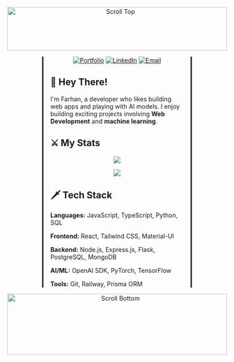 <p align="center">
  <img src="https://res.cloudinary.com/dgndmndq3/image/upload/v1748354693/top-scroll-2_q7uhcr.png" alt="Scroll Top" width="100%" height="100" />
</p>

<div style="margin-left: 5rem; margin-right: 5rem; border-left: 3px solid ; border-right: 3px solid; padding-left: 1rem; padding-right: 1rem;">

<div align="center">

[![Portfolio](https://img.shields.io/badge/🏰_Castle-farhanm.site-gold?style=for-the-badge)](https://farhanm.site/)
[![LinkedIn](https://img.shields.io/badge/🤝_Guild-LinkedIn-blue?style=for-the-badge)](https://linkedin.com/in/muhamma-farhan-m)
[![Email](https://img.shields.io/badge/📜_Raven-Email-red?style=for-the-badge)](mailto:farhanmaulana.dev@gmail.com)

</div>

## 📜 **Hey There!**

I'm Farhan, a developer who likes building web apps and playing with AI models. I enjoy building exciting projects involving **Web Development** and **machine learning**.

## ⚔️ **My Stats**

<p align="center">
  <img src="https://github-readme-stats.vercel.app/api?username=etativel&theme=radical" />
 </p>
 
<p align="center">
  <img src="https://github-readme-stats.vercel.app/api/top-langs/?username=etativel&hide=html,css,less,shell&theme=radical" />
</p>

## 🗡️ **Tech Stack**

**Languages:** JavaScript, TypeScript, Python, SQL

**Frontend:** React, Tailwind CSS, Material-UI

**Backend:** Node.js, Express.js, Flask, PostgreSQL, MongoDB

**AI/ML:** OpenAI SDK, PyTorch, TensorFlow

**Tools:** Git, Railway, Prisma ORM

</div>

<p align="center">
  <img src="https://res.cloudinary.com/dgndmndq3/image/upload/v1748354693/bottom-scroll-2_n1cf7j.png" alt="Scroll Bottom" width="100%" height="140" />
</p>
